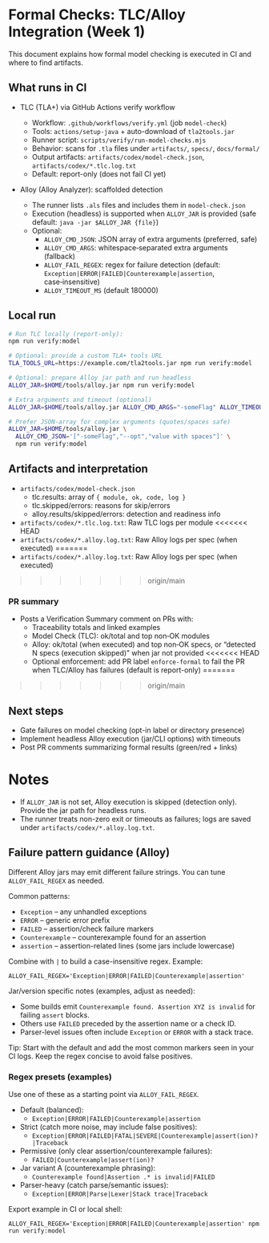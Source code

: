 # Formal Checks: TLC/Alloy Integration (Week 1)

This document explains how formal model checking is executed in CI and where to find artifacts.

## What runs in CI

- TLC (TLA+) via GitHub Actions verify workflow
  - Workflow: `.github/workflows/verify.yml` (job `model-check`)
  - Tools: `actions/setup-java` + auto-download of `tla2tools.jar`
  - Runner script: `scripts/verify/run-model-checks.mjs`
  - Behavior: scans for `.tla` files under `artifacts/`, `specs/`, `docs/formal/`
  - Output artifacts: `artifacts/codex/model-check.json`, `artifacts/codex/*.tlc.log.txt`
  - Default: report-only (does not fail CI yet)

- Alloy (Alloy Analyzer): scaffolded detection
  - The runner lists `.als` files and includes them in `model-check.json`
  - Execution (headless) is supported when `ALLOY_JAR` is provided (safe default: `java -jar $ALLOY_JAR {file}`)
  - Optional:
    - `ALLOY_CMD_JSON`: JSON array of extra arguments (preferred, safe)
    - `ALLOY_CMD_ARGS`: whitespace‑separated extra arguments (fallback)
    - `ALLOY_FAIL_REGEX`: regex for failure detection (default: `Exception|ERROR|FAILED|Counterexample|assertion`, case‑insensitive)
    - `ALLOY_TIMEOUT_MS` (default 180000)

## Local run

```bash
# Run TLC locally (report-only):
npm run verify:model

# Optional: provide a custom TLA+ tools URL
TLA_TOOLS_URL=https://example.com/tla2tools.jar npm run verify:model

# Optional: prepare Alloy jar path and run headless
ALLOY_JAR=$HOME/tools/alloy.jar npm run verify:model

# Extra arguments and timeout (optional)
ALLOY_JAR=$HOME/tools/alloy.jar ALLOY_CMD_ARGS="-someFlag" ALLOY_TIMEOUT_MS=180000 npm run verify:model

# Prefer JSON-array for complex arguments (quotes/spaces safe)
ALLOY_JAR=$HOME/tools/alloy.jar \
  ALLOY_CMD_JSON='["-someFlag","--opt","value with spaces"]' \
  npm run verify:model
```

## Artifacts and interpretation

- `artifacts/codex/model-check.json`
  - tlc.results: array of `{ module, ok, code, log }`
  - tlc.skipped/errors: reasons for skip/errors
  - alloy.results/skipped/errors: detection and readiness info
- `artifacts/codex/*.tlc.log.txt`: Raw TLC logs per module
<<<<<<< HEAD
- `artifacts/codex/*.alloy.log.txt`: Raw Alloy logs per spec (when executed)
=======
 - `artifacts/codex/*.alloy.log.txt`: Raw Alloy logs per spec (when executed)
>>>>>>> origin/main

### PR summary

- Posts a Verification Summary comment on PRs with:
  - Traceability totals and linked examples
  - Model Check (TLC): ok/total and top non‑OK modules
  - Alloy: ok/total (when executed) and top non‑OK specs, or “detected N specs (execution skipped)” when jar not provided
<<<<<<< HEAD
  - Optional enforcement: add PR label `enforce-formal` to fail the PR when TLC/Alloy has failures (default is report-only)
=======
>>>>>>> origin/main

## Next steps

- Gate failures on model checking (opt-in label or directory presence)
- Implement headless Alloy execution (jar/CLI options) with timeouts
- Post PR comments summarizing formal results (green/red + links)
# Notes

- If `ALLOY_JAR` is not set, Alloy execution is skipped (detection only). Provide the jar path for headless runs.
- The runner treats non-zero exit or timeouts as failures; logs are saved under `artifacts/codex/*.alloy.log.txt`.

## Failure pattern guidance (Alloy)

Different Alloy jars may emit different failure strings. You can tune `ALLOY_FAIL_REGEX` as needed.

Common patterns:

- `Exception` – any unhandled exceptions
- `ERROR` – generic error prefix
- `FAILED` – assertion/check failure markers
- `Counterexample` – counterexample found for an assertion
- `assertion` – assertion-related lines (some jars include lowercase)

Combine with `|` to build a case-insensitive regex. Example:

```
ALLOY_FAIL_REGEX='Exception|ERROR|FAILED|Counterexample|assertion'
```

Jar/version specific notes (examples, adjust as needed):

- Some builds emit `Counterexample found.
  Assertion XYZ is invalid` for failing `assert` blocks.
- Others use `FAILED` preceded by the assertion name or a check ID.
- Parser-level issues often include `Exception` or `ERROR` with a stack trace.

Tip: Start with the default and add the most common markers seen in your CI logs. Keep the regex concise to avoid false positives.

### Regex presets (examples)

Use one of these as a starting point via `ALLOY_FAIL_REGEX`.

- Default (balanced):
  - `Exception|ERROR|FAILED|Counterexample|assertion`
- Strict (catch more noise, may include false positives):
  - `Exception|ERROR|FAILED|FATAL|SEVERE|Counterexample|assert(ion)?|Traceback`
- Permissive (only clear assertion/counterexample failures):
  - `FAILED|Counterexample|assert(ion)?`
- Jar variant A (counterexample phrasing):
  - `Counterexample found|Assertion .* is invalid|FAILED`
- Parser-heavy (catch parse/semantic issues):
  - `Exception|ERROR|Parse|Lexer|Stack trace|Traceback`

Export example in CI or local shell:

```
ALLOY_FAIL_REGEX='Exception|ERROR|FAILED|Counterexample|assertion' npm run verify:model
```
